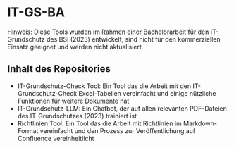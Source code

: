 # IT-GS-BA

Hinweis: Diese Tools wurden im Rahmen einer Bachelorarbeit für den IT-Grundschutz des BSI (2023) entwickelt, sind nicht für den kommerziellen Einsatz geeignet und werden nicht aktualisiert.

## Inhalt des Repositories

- IT-Grundschutz-Check Tool: Ein Tool das die Arbeit mit den IT-Grundschutz-Check Excel-Tabellen vereinfacht und einige nützliche Funktionen für weitere Dokumente hat
- IT-Grundschutz-LLM: Ein Chatbot, der auf allen relevanten PDF-Dateien des IT-Grundschutzes (2023) trainiert ist
- Richtlinien Tool: Ein Tool das die Arbeit mit Richtlinien im Markdown-Format vereinfacht und den Prozess zur Veröffentlichung auf Confluence vereinheitlicht
 
